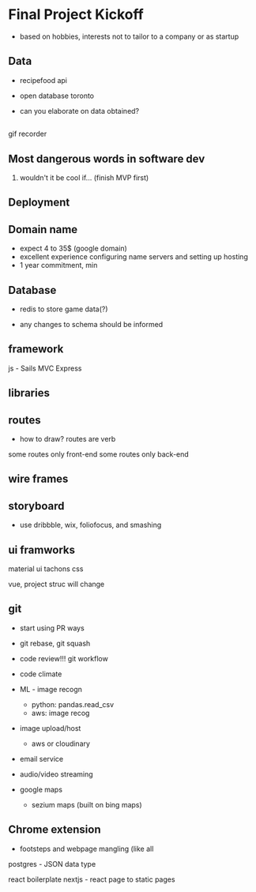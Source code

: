 # Final Project Kickoff

- based on hobbies, interests not to tailor to a company or as startup

## Data
- recipefood api
- open database toronto

- can you elaborate on data obtained?

##
gif recorder

## Most dangerous words in software dev
1. wouldn't it be cool if... (finish MVP first)

## Deployment

## Domain name
- expect 4 to 35$ (google domain)
- excellent experience configuring name servers and setting up hosting 
- 1 year commitment, min

## Database
- redis to store game data(?)

- any changes to schema should be informed

## framework
js - Sails MVC
Express

## libraries

## routes
- how to draw? routes are verb

some routes only front-end
some routes only back-end

## wire frames

## storyboard
- use dribbble, wix, foliofocus, and smashing

## ui framworks
material ui
tachons css

vue,
project struc will change

## git
- start using PR ways

- git rebase, git squash
- code review!!!
git workflow

- code climate

- ML - image recogn
	- python: pandas.read_csv
	- aws: image recog

- image upload/host
	- aws or cloudinary
- email service
- audio/video streaming

- google maps
	- sezium maps (built on bing maps)
## Chrome extension
- footsteps and webpage mangling (like all 

postgres - JSON data type

react boilerplate
nextjs - react page to static pages
